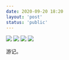 ```yaml
---
date: 2020-09-20 18:20
layout: 'post'
status: 'public'
---
```


![](https://vernallove.com/Cited/camera-5149838.jpg)
![](https://cdn.pixabay.com/photo/2019/12/01/21/29/walk-4666509_1280.jpg)
![](https://vernallove.com/Cited/walk-4666509.jpg)
![](https://vernallove.com/Material/Photos/phone/IMG_2017.HEIC)



游记。
